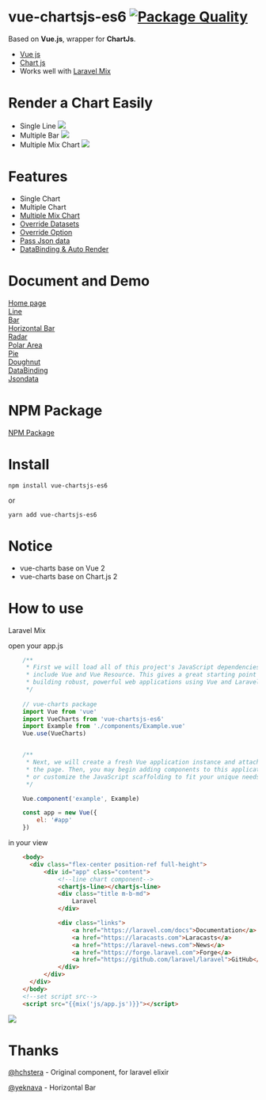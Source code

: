 # vue-chartsjs-es6 [![Package Quality](http://npm.packagequality.com/shield/vue-chartsjs-es6.svg)](http://packagequality.com/#?package=vue-chartsjs-es6)
Based on **Vue.js**, wrapper for **ChartJs**.    
- [Vue js](https://vuejs.org/)  
- [Chart js](http://www.chartjs.org/)  
- Works well with [Laravel Mix](https://github.com/JeffreyWay/laravel-mix)  


# Render a Chart Easily  
- Single Line
![](https://raw.githubusercontent.com/hchstera/vue-charts/master/pictures/easy_use.png)  
- Multiple Bar
![](https://raw.githubusercontent.com/hchstera/vue-charts/master/pictures/multiple.png)  
- Multiple Mix Chart
![](https://raw.githubusercontent.com/hchstera/vue-charts/master/pictures/mix.png)  

# Features  
- Single Chart   
- Multiple Chart   
- [Multiple Mix Chart](http://vue-charts.hchspersonal.tk/mixcharts)    
- [Override Datasets](http://vue-charts.hchspersonal.tk/line#datasets)    
- [Override Option](http://vue-charts.hchspersonal.tk/line#option)    
- [Pass Json data](http://vue-charts.hchspersonal.tk/passjson)    
- [DataBinding & Auto Render](http://vue-charts.hchspersonal.tk/databinding)    


# Document and Demo
[Home page](http://vue-charts.hchspersonal.tk/)    
[Line](http://vue-charts.hchspersonal.tk/line)   
[Bar](http://vue-charts.hchspersonal.tk/bar)   
[Horizontal Bar](http://vue-charts.hchspersonal.tk/bar#h-default)   
[Radar](http://vue-charts.hchspersonal.tk/radar)   
[Polar Area](http://vue-charts.hchspersonal.tk/polar-area)   
[Pie](http://vue-charts.hchspersonal.tk/pie)   
[Doughnut](http://vue-charts.hchspersonal.tk/doughnut)   
[DataBinding](http://vue-charts.hchspersonal.tk/databinding)  
[Jsondata](http://vue-charts.hchspersonal.tk/passjson)      

# NPM Package  
[NPM Package](https://www.npmjs.com/package/vue-chartsjs-es6)

# Install

	npm install vue-chartsjs-es6   

or  

	yarn add vue-chartsjs-es6 


# Notice
- vue-charts base on Vue 2  
- vue-charts base on Chart.js 2  

# How to use
Laravel Mix


open your app.js

```javascript
    /**
     * First we will load all of this project's JavaScript dependencies which
     * include Vue and Vue Resource. This gives a great starting point for
     * building robust, powerful web applications using Vue and Laravel.
     */
     
    // vue-charts package
    import Vue from 'vue'
    import VueCharts from 'vue-chartsjs-es6'
    import Example from './components/Example.vue'
    Vue.use(VueCharts)


    /**
     * Next, we will create a fresh Vue application instance and attach it to
     * the page. Then, you may begin adding components to this application
     * or customize the JavaScript scaffolding to fit your unique needs.
     */

    Vue.component('example', Example)

    const app = new Vue({
        el: '#app'
    })
```

in your view
```html
	<body>
	  <div class="flex-center position-ref full-height">
		  <div id="app" class="content">
			  <!--line chart component-->
			  <chartjs-line></chartjs-line>
			  <div class="title m-b-md">
				  Laravel
			  </div>

			  <div class="links">
				  <a href="https://laravel.com/docs">Documentation</a>
				  <a href="https://laracasts.com">Laracasts</a>
				  <a href="https://laravel-news.com">News</a>
				  <a href="https://forge.laravel.com">Forge</a>
				  <a href="https://github.com/laravel/laravel">GitHub</a>
			  </div>
		  </div>
	  </div>
  	</body>
  	<!--set script src-->
  	<script src="{{mix('js/app.js')}}"></script>
```     


![](https://raw.githubusercontent.com/hchstera/vue-charts/master/pictures/welcome_demo.PNG)     


# Thanks
[@hchstera](https://github.com/hchstera) - Original component, for laravel elixir

[@yeknava](https://github.com/yeknava) - Horizontal Bar
